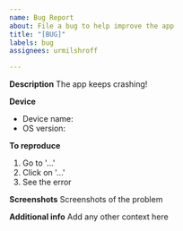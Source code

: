 ```yaml
---
name: Bug Report
about: File a bug to help improve the app
title: "[BUG]"
labels: bug
assignees: urmilshroff

---
```


**Description**
The app keeps crashing!

**Device**
 - Device name:
 - OS version:

**To reproduce**
1. Go to '...'
2. Click on '...'
3. See the error

**Screenshots**
Screenshots of the problem

**Additional info**
Add any other context here
